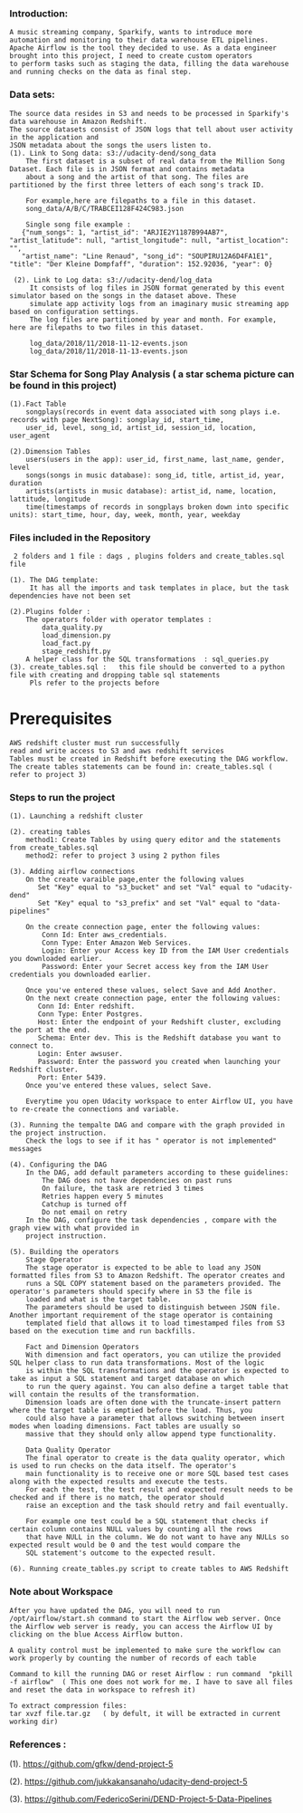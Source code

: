 ### Introduction:  
    A music streaming company, Sparkify, wants to introduce more automation and monitoring to their data warehouse ETL pipelines. 
    Apache Airflow is the tool they decided to use. As a data engineer brought into this project, I need to create custom operators
    to perform tasks such as staging the data, filling the data warehouse and running checks on the data as final step. 


### Data sets:
    The source data resides in S3 and needs to be processed in Sparkify's data warehouse in Amazon Redshift. 
    The source datasets consist of JSON logs that tell about user activity in the application and
    JSON metadata about the songs the users listen to.
    (1). Link to Song data: s3://udacity-dend/song_data
        The first dataset is a subset of real data from the Million Song Dataset. Each file is in JSON format and contains metadata   
        about a song and the artist of that song. The files are partitioned by the first three letters of each song's track ID. 
  
        For example,here are filepaths to a file in this dataset.    
        song_data/A/B/C/TRABCEI128F424C983.json

        Single song file example :
       {"num_songs": 1, "artist_id": "ARJIE2Y1187B994AB7", "artist_latitude": null, "artist_longitude": null, "artist_location": "",    
       "artist_name": "Line Renaud", "song_id": "SOUPIRU12A6D4FA1E1", "title": "Der Kleine Dompfaff", "duration": 152.92036, "year": 0}
       
     (2). Link to Log data: s3://udacity-dend/log_data
         It consists of log files in JSON format generated by this event simulator based on the songs in the dataset above. These 
         simulate app activity logs from an imaginary music streaming app based on configuration settings.     
         The log files are partitioned by year and month. For example, here are filepaths to two files in this dataset.

         log_data/2018/11/2018-11-12-events.json
         log_data/2018/11/2018-11-13-events.json  


### Star Schema for Song Play Analysis ( a star schema picture can be found in this project)
    (1).Fact Table
        songplays(records in event data associated with song plays i.e. records with page NextSong): songplay_id, start_time,
        user_id, level, song_id, artist_id, session_id, location, user_agent
        
    (2).Dimension Tables
        users(users in the app): user_id, first_name, last_name, gender, level
        songs(songs in music database): song_id, title, artist_id, year, duration
        artists(artists in music database): artist_id, name, location, lattitude, longitude
        time(timestamps of records in songplays broken down into specific units): start_time, hour, day, week, month, year, weekday


### Files included in the Repository
     2 folders and 1 file : dags , plugins folders and create_tables.sql file 
   
    (1). The DAG template:
         It has all the imports and task templates in place, but the task dependencies have not been set

    (2).Plugins folder : 
        The operators folder with operator templates :
            data_quality.py   
            load_dimension.py 
            load_fact.py   
            stage_redshift.py       
        A helper class for the SQL transformations  : sql_queries.py
    (3). create_tables.sql :   this file should be converted to a python file with creating and dropping table sql statements
         Pls refer to the projects before 


# Prerequisites
    AWS redshift cluster must run successfully
    read and write access to S3 and aws redshift services
    Tables must be created in Redshift before executing the DAG workflow. The create tables statements can be found in: create_tables.sql ( refer to project 3) 
    
### Steps to run the project
    (1). Launching a redshift cluster
         
    (2). creating tables
        method1: Create Tables by using query editor and the statements from create_tables.sql
        method2: refer to project 3 using 2 python files
    
    (3). Adding airflow connections 
        On the create varaible page,enter the following values 
           Set "Key" equal to "s3_bucket" and set "Val" equal to "udacity-dend"
           Set "Key" equal to "s3_prefix" and set "Val" equal to "data-pipelines"

        On the create connection page, enter the following values:
            Conn Id: Enter aws_credentials.
            Conn Type: Enter Amazon Web Services.
            Login: Enter your Access key ID from the IAM User credentials you downloaded earlier.
            Password: Enter your Secret access key from the IAM User credentials you downloaded earlier.

        Once you've entered these values, select Save and Add Another.
        On the next create connection page, enter the following values:
           Conn Id: Enter redshift.
           Conn Type: Enter Postgres.
           Host: Enter the endpoint of your Redshift cluster, excluding the port at the end. 
           Schema: Enter dev. This is the Redshift database you want to connect to.
           Login: Enter awsuser.
           Password: Enter the password you created when launching your Redshift cluster.
           Port: Enter 5439.
        Once you've entered these values, select Save.

        Everytime you open Udacity workspace to enter Airflow UI, you have to re-create the connections and variable. 
            
    (3). Running the tempalte DAG and compare with the graph provided in the project instruction. 
        Check the logs to see if it has " operator is not implemented" messages
        
    (4). Configuring the DAG
        In the DAG, add default parameters according to these guidelines:
            The DAG does not have dependencies on past runs            
            On failure, the task are retried 3 times
            Retries happen every 5 minutes
            Catchup is turned off
            Do not email on retry
        In the DAG, configure the task dependencies , compare with the graph view with what provided in   
        project instruction.  
        
    (5). Building the operators
        Stage Operator
        The stage operator is expected to be able to load any JSON formatted files from S3 to Amazon Redshift. The operator creates and 
        runs a SQL COPY statement based on the parameters provided. The operator's parameters should specify where in S3 the file is 
        loaded and what is the target table.
        The parameters should be used to distinguish between JSON file. Another important requirement of the stage operator is containing   
        templated field that allows it to load timestamped files from S3 based on the execution time and run backfills.
        
        Fact and Dimension Operators
        With dimension and fact operators, you can utilize the provided SQL helper class to run data transformations. Most of the logic 
        is within the SQL transformations and the operator is expected to take as input a SQL statement and target database on which
        to run the query against. You can also define a target table that will contain the results of the transformation.
        Dimension loads are often done with the truncate-insert pattern where the target table is emptied before the load. Thus, you         
        could also have a parameter that allows switching between insert modes when loading dimensions. Fact tables are usually so 
        massive that they should only allow append type functionality.
        
        Data Quality Operator
        The final operator to create is the data quality operator, which is used to run checks on the data itself. The operator's 
        main functionality is to receive one or more SQL based test cases along with the expected results and execute the tests. 
        For each the test, the test result and expected result needs to be checked and if there is no match, the operator should 
        raise an exception and the task should retry and fail eventually.

        For example one test could be a SQL statement that checks if certain column contains NULL values by counting all the rows
        that have NULL in the column. We do not want to have any NULLs so expected result would be 0 and the test would compare the 
        SQL statement's outcome to the expected result.
        
    (6). Running create_tables.py script to create tables to AWS Redshift
    

### Note about Workspace
    After you have updated the DAG, you will need to run /opt/airflow/start.sh command to start the Airflow web server. Once the Airflow web server is ready, you can access the Airflow UI by clicking on the blue Access Airflow button.
    
    A quality control must be implemented to make sure the workflow can work properly by counting the number of records of each table 

    Command to kill the running DAG or reset Airflow : run command  "pkill -f airflow"  ( This one does not work for me. I have to save all files and reset the data in workspace to refresh it)

    To extract compression files: 
    tar xvzf file.tar.gz   ( by defult, it will be extracted in current working dir)
    
### References :
   (1). https://github.com/gfkw/dend-project-5
   
   (2). https://github.com/jukkakansanaho/udacity-dend-project-5
   
   (3). https://github.com/FedericoSerini/DEND-Project-5-Data-Pipelines
